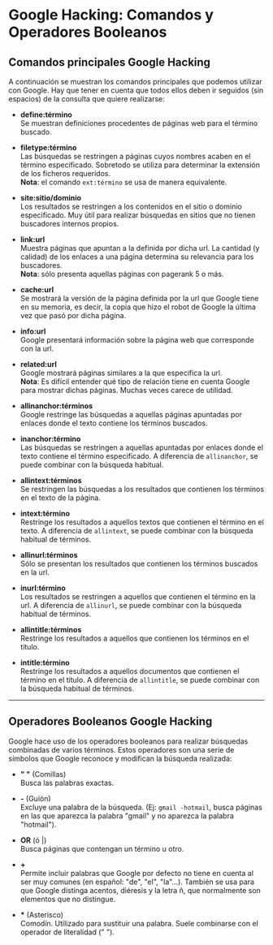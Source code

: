 # Google Hacking: Comandos y Operadores Booleanos

## Comandos principales Google Hacking

A continuación se muestran los comandos principales que podemos utilizar con Google. Hay que tener en cuenta que todos ellos deben ir seguidos (sin espacios) de la consulta que quiere realizarse:

- **define:término**  
  Se muestran definiciones procedentes de páginas web para el término buscado.

- **filetype:término**  
  Las búsquedas se restringen a páginas cuyos nombres acaben en el término especificado. Sobretodo se utiliza para determinar la extensión de los ficheros requeridos.  
  **Nota**: el comando `ext:término` se usa de manera equivalente.

- **site:sitio/dominio**  
  Los resultados se restringen a los contenidos en el sitio o dominio especificado. Muy útil para realizar búsquedas en sitios que no tienen buscadores internos propios.

- **link:url**  
  Muestra páginas que apuntan a la definida por dicha url. La cantidad (y calidad) de los enlaces a una página determina su relevancia para los buscadores.  
  **Nota**: sólo presenta aquellas páginas con pagerank 5 o más.

- **cache:url**  
  Se mostrará la versión de la página definida por la url que Google tiene en su memoria, es decir, la copia que hizo el robot de Google la última vez que pasó por dicha página.

- **info:url**  
  Google presentará información sobre la página web que corresponde con la url.

- **related:url**  
  Google mostrará páginas similares a la que especifica la url.  
  **Nota**: Es difícil entender qué tipo de relación tiene en cuenta Google para mostrar dichas páginas. Muchas veces carece de utilidad.

- **allinanchor:términos**  
  Google restringe las búsquedas a aquellas páginas apuntadas por enlaces donde el texto contiene los términos buscados.

- **inanchor:término**  
  Las búsquedas se restringen a aquellas apuntadas por enlaces donde el texto contiene el término especificado. A diferencia de `allinanchor`, se puede combinar con la búsqueda habitual.

- **allintext:términos**  
  Se restringen las búsquedas a los resultados que contienen los términos en el texto de la página.

- **intext:término**  
  Restringe los resultados a aquellos textos que contienen el término en el texto. A diferencia de `allintext`, se puede combinar con la búsqueda habitual de términos.

- **allinurl:términos**  
  Sólo se presentan los resultados que contienen los términos buscados en la url.

- **inurl:término**  
  Los resultados se restringen a aquellos que contienen el término en la url. A diferencia de `allinurl`, se puede combinar con la búsqueda habitual de términos.

- **allintitle:términos**  
  Restringe los resultados a aquellos que contienen los términos en el título.

- **intitle:término**  
  Restringe los resultados a aquellos documentos que contienen el término en el título. A diferencia de `allintitle`, se puede combinar con la búsqueda habitual de términos.

---

## Operadores Booleanos Google Hacking

Google hace uso de los operadores booleanos para realizar búsquedas combinadas de varios términos. Estos operadores son una serie de símbolos que Google reconoce y modifican la búsqueda realizada:

- **" "** (Comillas)  
  Busca las palabras exactas.

- **-** (Guión)  
  Excluye una palabra de la búsqueda. (Ej: `gmail -hotmail`, busca páginas en las que aparezca la palabra "gmail" y no aparezca la palabra "hotmail").

- **OR** (ó |)  
  Busca páginas que contengan un término u otro.

- **+**  
  Permite incluir palabras que Google por defecto no tiene en cuenta al ser muy comunes (en español: "de", "el", "la"…). También se usa para que Google distinga acentos, diéresis y la letra ñ, que normalmente son elementos que no distingue.

- **\*** (Asterisco)  
  Comodín. Utilizado para sustituir una palabra. Suele combinarse con el operador de literalidad (" ").
